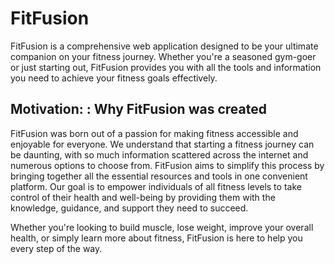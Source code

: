 <h1>FitFusion</h1>

<p>FitFusion is a comprehensive web application designed to be your ultimate companion on your fitness journey. 
Whether you're a seasoned gym-goer or just starting out, FitFusion provides you with all the tools and information 
you need to achieve your fitness goals effectively.</p>

<h2>Motivation: : Why FitFusion was created</h2> 

<p>FitFusion was born out of a passion for making fitness accessible and enjoyable for everyone. We understand that starting a fitness journey can be daunting, with so much information scattered across the internet and numerous options to choose from. FitFusion aims to simplify this process by bringing together all the essential resources and tools in one convenient platform. Our goal is to empower individuals of all fitness levels to take control of their health and well-being by providing them with the knowledge, guidance, and support they need to succeed.</p>

<p>Whether you're looking to build muscle, lose weight, improve your overall health, or simply learn more about fitness, FitFusion is here to help you every step of the way.</p>
 
 
